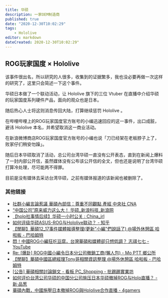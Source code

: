 ```yaml
---
title: 华硕
description: 一家OEM制造商
published: true
date: "2020-12-30T10:02:29"
tags:
    - Hololive
editor: markdown
dateCreated: 2020-12-30T10:02:29"
---
```


## ROG玩家国度 × Hololive

该事件很出名，所以研究的人很多，收集到的证据繁多，我也没必要再做一次这样的研究了，这里只会简述一下这个事件。

华硕日本做了一个联动活动，让 Hololive 旗下的三位 Vtuber 在直播中介绍华硕的玩家国度系列硬件产品，面向的观众也是日本。

随后热心人士将这则消息传回大陆，打算继续惩罚 Hololive 。

在哔哩哔哩上的ROG玩家国度官方账号的小编迅速回应的这一事件，出口成脏，避讳 Hololive 本名，并希望取消这一商业活动。

在新浪微博商店ROG玩家国度官方账号的小编也说「刀已经架在老板脖子上了，败家仔们稍安勿躁」。

随后日本华硕取消了活动，总公司台湾华硕一直没有公开表态，直到在新闻上爆料了一封内部公开信，虽然媒体没有公布该公开信的全文，但也还是说明了台湾华硕打算冷处理，尽可能两不得罪。

目前是没有媒体去采访台湾华硕，之前有媒体报道的该新闻也被删除了。

### 其他链接

+ [社群小編言論惹議 華碩內部信：尊重不同觀點 產經 中央社 CNA](https://web.archive.org/web/20201224050801/https://www.cna.com.tw/news/afe/202012230402.aspx)
+ [“中国公司”原来威力这么大！ 华硕_新浪科技_新浪网](https://web.archive.org/web/20201226072826/https://finance.sina.com.cn/tech/2020-12-19/doc-iiznezxs7790807.shtml)
+ [【holo社事情后续】华硕一小时公关 : China_irl](https://archive.is/nnQb8 "https://www.reddit.com/r/China_irl/comments/keuct7/holo社事情后续华硕一小时公关/")
+ [如何评级华硕ASUS-ROG与Hololive联动？ - 知乎](https://web.archive.org/web/20201226072825/https://www.zhihu.com/question/435285517)
+ [【閒聊】華碩12_17事件媒體報導整理(更新"小編"們說話了) @場外休憩區 哈啦板 - 巴哈姆特](https://archive.is/hMRcS "https://forum.gamer.com.tw/C.php?page=1&bsn=60076&snA=6074275")
+ [悶！中國ROG小編狂吃豆腐，台灣華碩和媒體卻只想低調？ 志祺七七 - YouTube](https://archive.is/dPZm1 "https://www.youtube.com/watch?v=Gf82iWhClaY")
+ [Re: [爆卦] ROG中國小編令日本分公司撤銷工商(懶人包) - Mo PTT 鄉公所](https://web.archive.org/web/20201230081615/https://moptt.tw/p/Gossiping.M.1608199665.A.EC8)
+ [【閒聊】華碩中國區總經理Tony哥相關資訊整理 @場外休憩區 哈啦板 - 巴哈姆特](https://web.archive.org/web/20201220004720/https://forum.gamer.com.tw/C.php?bsn=60076&snA=6073344)
+ [[公告] 華碩相關討論鎖文 - 看板 PC_Shopping - 批踢踢實業坊](https://archive.is/MxYJG "https://www.ptt.cc/bbs/PC_Shopping/M.1608515936.A.A0B.html")
+ [如何评价台湾公司华硕的中国分公司施压日本华硕撤掉ROG与Holo直播？ - 新·品葱](https://web.archive.org/web/20201230081412/https://pincong.rocks/question/34713)
+ [華碩內戰，中國施壓日本撤掉ROG與Hololive合作直播 - 4gamers](https://web.archive.org/web/20201218051516mp_/https://www.4gamers.com.tw/news/detail/45985/china-asus-pressure-japan-asus-cooperate-with-hololive)
